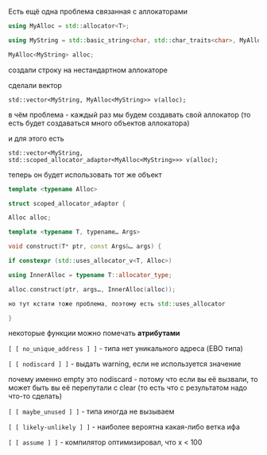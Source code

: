 Есть ещё одна проблема связанная с аллокаторами
```cpp
using MyAlloc = std::allocator<T>;

using MyString = std::basic_string<char, std::char_traits<char>, MyAlloc<char>>

MyAlloc<MyString> alloc;
```

создали строку на нестандартном аллокаторе

сделали вектор

`std::vector<MyString, MyAlloc<MyString>> v(alloc);`

в чём проблема - каждый раз мы будем создавать свой аллокатор (то есть будет создаваться много объектов аллокатора)

и для этого есть

`std::vector<MyString, std::scoped_allocator_adaptor<MyAlloc<MyString>>> v(alloc);`

теперь он будет использовать тот же объект
```cpp
template <typename Alloc>

struct scoped_allocator_adaptor {

Alloc alloc;

template <typename T, typename… Args>

void construct(T* ptr, const Args&… args) {

if constexpr (std::uses_allocator_v<T, Alloc>)

using InnerAlloc = typename T::allocator_type;

alloc.construct(ptr, args…, InnerAlloc(alloc));

но тут кстати тоже проблема, поэтому есть std::uses_allocator

}
```

некоторые функции можно помечать **атрибутами**

`[ [ no_unique_address ] ]` - типа нет уникального адреса (EBO типа)

`[ [ nodiscard ] ]` - выдать warning, если не используется значение

почему именно empty это nodiscard - потому что если вы её вызвали, то может быть вы её перепутали с clear (то есть что с результатом надо что-то сделать)

`[ [ maybe_unused ] ]` - типа иногда не вызываем

`[ [ likely-unlikely ] ]` - наиболее вероятна какая-либо ветка ифа

`[ [ assume ] ]` - компилятор оптимизировал, что x < 100